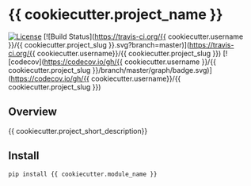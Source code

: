 # {{ cookiecutter.project_name }}

[![License](https://img.shields.io/badge/License-Apache%202.0-blue.svg)](https://opensource.org/licenses/Apache-2.0)
[![Build Status](https://travis-ci.org/{{ cookiecutter.username }}/{{ cookiecutter.project_slug }}.svg?branch=master)](https://travis-ci.org/{{ cookiecutter.username}}/{{ cookiecutter.project_slug }})
[![codecov](https://codecov.io/gh/{{ cookiecutter.username }}/{{ cookiecutter.project_slug }}/branch/master/graph/badge.svg)](https://codecov.io/gh/{{ cookiecutter.username}}/{{ cookiecutter.project_slug }})

## Overview

{{ cookiecutter.project_short_description}}

## Install

`pip install {{ cookiecutter.module_name }}`
